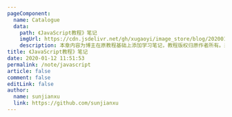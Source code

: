 ```yaml
---
pageComponent:
  name: Catalogue
  data:
    path: 《JavaScript教程》笔记
    imgUrl: https://cdn.jsdelivr.net/gh/xugaoyi/image_store/blog/20200112120340.png
    description: 本章内容为博主在原教程基础上添加学习笔记，教程版权归原作者所有。来源：<a href='https://wangdoc.com/javascript/' target='_blank'>JavaScript教程</a>
title: 《JavaScript教程》笔记
date: 2020-01-12 11:51:53
permalink: /note/javascript
article: false
comment: false
editLink: false
author:
  name: sunjianxu
  link: https://github.com/sunjianxu
---
```


